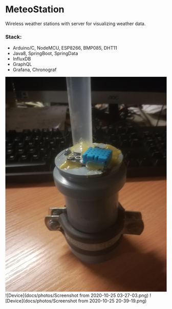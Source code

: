 # MeteoStation
Wireless weather stations with server for visualizing weather data.

### Stack:

- Arduino/C, NodeMCU, ESP8266, BMP085, DHT11
- Java8, SpringBoot, SpringData
- InfluxDB
- GraphQL
- Grafana, Chronograf

![Device](docs/photos/IMG_20201022_184324.jpg) <!-- .element height="50%" width="50%" -->
![Device](docs/photos/Screenshot from 2020-10-25 03-27-03.png) <!-- .element height="50%" width="50%" -->
![Device](docs/photos/Screenshot from 2020-10-25 20-39-19.png) <!-- .element height="50%" width="50%" -->

